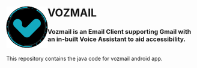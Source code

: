 <h1><img align="left" src="app/src/main/res/drawable/app_logo.png" width="110px">VOZMAIL</h1>
<h3>Vozmail is an Email Client supporting Gmail with an in-built Voice Assistant to aid accessibility.</h3>
<br>
This repository contains the java code for vozmail android app.
